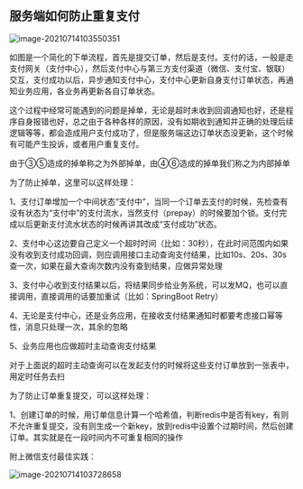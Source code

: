 ## 服务端如何防止重复支付

![image-20210714103550351](../../images/image-20210714103550351.png)

如图是一个简化的下单流程，首先是提交订单，然后是支付。支付的话，一般是走支付网关（支付中心），然后支付中心与第三方支付渠道（微信、支付宝、银联）交互，支付成功以后，异步通知支付中心，支付中心更新自身支付订单状态，再通知业务应用，各业务再更新各自订单状态。

这个过程中经常可能遇到的问题是掉单，无论是超时未收到回调通知也好，还是程序自身报错也好，总之由于各种各样的原因，没有如期收到通知并正确的处理后续逻辑等等，都会造成用户支付成功了，但是服务端这边订单状态没更新，这个时候有可能产生投诉，或者用户重复支付。

由于③⑤造成的掉单称之为外部掉单，由④⑥造成的掉单我们称之为内部掉单

为了防止掉单，这里可以这样处理：

1、支付订单增加一个中间状态“支付中”，当同一个订单去支付的时候，先检查有没有状态为“支付中”的支付流水，当然支付（prepay）的时候要加个锁。支付完成以后更新支付流水状态的时候再讲其改成“支付成功”状态。

2、支付中心这边要自己定义一个超时时间（比如：30秒），在此时间范围内如果没有收到支付成功回调，则应调用接口主动查询支付结果，比如10s、20s、30s查一次，如果在最大查询次数内没有查到结果，应做异常处理

3、支付中心收到支付结果以后，将结果同步给业务系统，可以发MQ，也可以直接调用，直接调用的话要加重试（比如：SpringBoot Retry）

4、无论是支付中心，还是业务应用，在接收支付结果通知时都要考虑接口幂等性，消息只处理一次，其余的忽略

5、业务应用也应做超时主动查询支付结果

对于上面说的超时主动查询可以在发起支付的时候将这些支付订单放到一张表中，用定时任务去扫

为了防止订单重复提交，可以这样处理：

1、创建订单的时候，用订单信息计算一个哈希值，判断redis中是否有key，有则不允许重复提交，没有则生成一个新key，放到redis中设置个过期时间，然后创建订单。其实就是在一段时间内不可重复相同的操作

附上微信支付最佳实践：

![image-20210714103728658](../../images/image-20210714103728658.png)